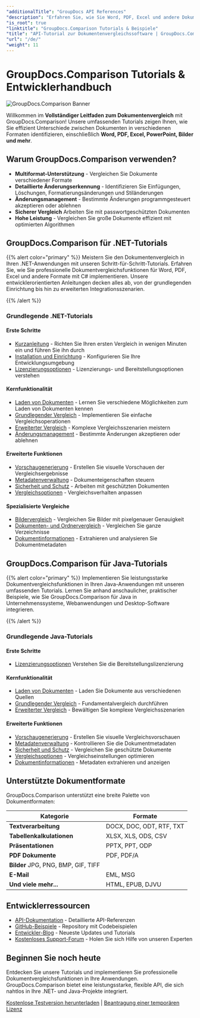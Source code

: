 ```yaml
---
"additionalTitle": "GroupDocs API References"
"description": "Erfahren Sie, wie Sie Word, PDF, Excel und andere Dokumentformate mit der GroupDocs.Comparison API vergleichen. Schritt-für-Schritt-Tutorials für .NET- und Java-Entwickler mit Codebeispielen."
"is_root": true
"linktitle": "GroupDocs.Comparison Tutorials & Beispiele"
"title": "API-Tutorial zur Dokumentenvergleichssoftware | GroupDocs.Comparison"
"url": "/de/"
"weight": 11
---
```


# GroupDocs.Comparison Tutorials & Entwicklerhandbuch

![GroupDocs.Comparison Banner](./groupdocs-comparison-net.svg)

Willkommen im **Vollständiger Leitfaden zum Dokumentenvergleich** mit GroupDocs.Comparison! Unsere umfassenden Tutorials zeigen Ihnen, wie Sie effizient Unterschiede zwischen Dokumenten in verschiedenen Formaten identifizieren, einschließlich **Word, PDF, Excel, PowerPoint, Bilder und mehr**.

## Warum GroupDocs.Comparison verwenden?

- **Multiformat-Unterstützung** - Vergleichen Sie Dokumente verschiedener Formate
- **Detaillierte Änderungserkennung** - Identifizieren Sie Einfügungen, Löschungen, Formatierungsänderungen und Stiländerungen
- **Änderungsmanagement** - Bestimmte Änderungen programmgesteuert akzeptieren oder ablehnen
- **Sicherer Vergleich** Arbeiten Sie mit passwortgeschützten Dokumenten
- **Hohe Leistung** - Vergleichen Sie große Dokumente effizient mit optimierten Algorithmen

## GroupDocs.Comparison für .NET-Tutorials

{{% alert color="primary" %}}
Meistern Sie den Dokumentenvergleich in Ihren .NET-Anwendungen mit unseren Schritt-für-Schritt-Tutorials. Erfahren Sie, wie Sie professionelle Dokumentvergleichsfunktionen für Word, PDF, Excel und andere Formate mit C# implementieren. Unsere entwicklerorientierten Anleitungen decken alles ab, von der grundlegenden Einrichtung bis hin zu erweiterten Integrationsszenarien.

{{% /alert %}}

### Grundlegende .NET-Tutorials

<div class="row">
<div class="col-md-6">

#### Erste Schritte
- [Kurzanleitung](./net/quick-start/) - Richten Sie Ihren ersten Vergleich in wenigen Minuten ein und führen Sie ihn durch
- [Installation und Einrichtung](./net/getting-started/) - Konfigurieren Sie Ihre Entwicklungsumgebung
- [Lizenzierungsoptionen](./net/licensing-configuration/) - Lizenzierungs- und Bereitstellungsoptionen verstehen

#### Kernfunktionalität
- [Laden von Dokumenten](./net/document-loading/) - Lernen Sie verschiedene Möglichkeiten zum Laden von Dokumenten kennen
- [Grundlegender Vergleich](./net/basic-comparison/) - Implementieren Sie einfache Vergleichsoperationen
- [Erweiterter Vergleich](./net/advanced-comparison/) - Komplexe Vergleichsszenarien meistern
- [Änderungsmanagement](./net/change-management/) - Bestimmte Änderungen akzeptieren oder ablehnen

</div>
<div class="col-md-6">

#### Erweiterte Funktionen
- [Vorschaugenerierung](./net/preview-generation/) - Erstellen Sie visuelle Vorschauen der Vergleichsergebnisse
- [Metadatenverwaltung](./net/metadata-management/) - Dokumenteigenschaften steuern
- [Sicherheit und Schutz](./net/security-protection/) - Arbeiten mit geschützten Dokumenten
- [Vergleichsoptionen](./net/comparison-options/) - Vergleichsverhalten anpassen

#### Spezialisierte Vergleiche
- [Bildervergleich](./net/image-comparison/) - Vergleichen Sie Bilder mit pixelgenauer Genauigkeit
- [Dokumenten- und Ordnervergleich](./net/documents-and-folder-comparison/) - Vergleichen Sie ganze Verzeichnisse
- [Dokumentinformationen](./net/document-information/) - Extrahieren und analysieren Sie Dokumentmetadaten

</div>
</div>

## GroupDocs.Comparison für Java-Tutorials

{{% alert color="primary" %}}
Implementieren Sie leistungsstarke Dokumentvergleichsfunktionen in Ihren Java-Anwendungen mit unseren umfassenden Tutorials. Lernen Sie anhand anschaulicher, praktischer Beispiele, wie Sie GroupDocs.Comparison für Java in Unternehmenssysteme, Webanwendungen und Desktop-Software integrieren.

{{% /alert %}}

### Grundlegende Java-Tutorials

<div class="row">
<div class="col-md-6">

#### Erste Schritte
- [Lizenzierungsoptionen](./java/licensing-configuration) Verstehen Sie die Bereitstellungslizenzierung

#### Kernfunktionalität
- [Laden von Dokumenten](./java/document-loading/) - Laden Sie Dokumente aus verschiedenen Quellen
- [Grundlegender Vergleich](./java/basic-comparison/) - Fundamentalvergleich durchführen
- [Erweiterter Vergleich](./java/advanced-comparison/) - Bewältigen Sie komplexe Vergleichsszenarien

</div>
<div class="col-md-6">

#### Erweiterte Funktionen
- [Vorschaugenerierung](./java/preview-generation/) - Erstellen Sie visuelle Vergleichsvorschauen
- [Metadatenverwaltung](./java/metadata-management/) - Kontrollieren Sie die Dokumentmetadaten
- [Sicherheit und Schutz](./java/security-protection/) - Vergleichen Sie geschützte Dokumente
- [Vergleichsoptionen](./java/comparison-options/) - Vergleichseinstellungen optimieren
- [Dokumentinformationen](./java/document-information) - Metadaten extrahieren und anzeigen

</div>
</div>

## Unterstützte Dokumentformate

GroupDocs.Comparison unterstützt eine breite Palette von Dokumentformaten:

| Kategorie | Formate |
|----------|---------|
| **Textverarbeitung** | DOCX, DOC, ODT, RTF, TXT |
| **Tabellenkalkulationen** | XLSX, XLS, ODS, CSV |
| **Präsentationen** | PPTX, PPT, ODP |
| **PDF Dokumente** | PDF, PDF/A |
| **Bilder** JPG, PNG, BMP, GIF, TIFF |
| **E-Mail** | EML, MSG |
| **Und viele mehr...** | HTML, EPUB, DJVU |

## Entwicklerressourcen

- [API-Dokumentation](https://reference.groupdocs.com/comparison/) - Detaillierte API-Referenzen
- [GitHub-Beispiele](https://github.com/groupdocs-comparison/) - Repository mit Codebeispielen
- [Entwickler-Blog](https://blog.groupdocs.com/category/comparison/) - Neueste Updates und Tutorials
- [Kostenloses Support-Forum](https://forum.groupdocs.com/c/comparison/) - Holen Sie sich Hilfe von unseren Experten

## Beginnen Sie noch heute

Entdecken Sie unsere Tutorials und implementieren Sie professionelle Dokumentvergleichsfunktionen in Ihre Anwendungen. GroupDocs.Comparison bietet eine leistungsstarke, flexible API, die sich nahtlos in Ihre .NET- und Java-Projekte integriert.

[Kostenlose Testversion herunterladen](https://releases.groupdocs.com/comparison) | [Beantragung einer temporären Lizenz](https://purchase.groupdocs.com/temporary-license)